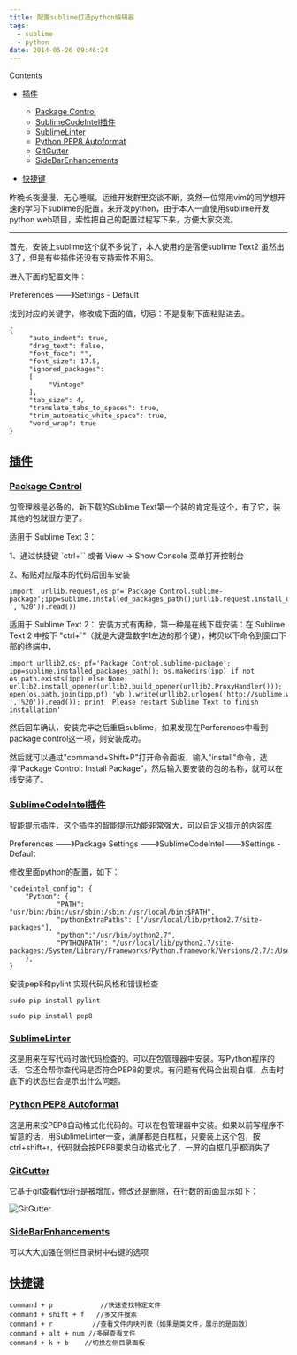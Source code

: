 ```yaml
---
title: 配置sublime打造python编辑器
tags:
  - sublime
  - python
date: 2014-05-26 09:46:24
---
```


Contents

*   [插件](#id1)
    *   [Package Control](#package-control)
    *   [SublimeCodeIntel插件](#sublimecodeintel)
    *   [SublimeLinter](#sublimelinter)
    *   [Python PEP8 Autoformat](#python-pep8-autoformat)
    *   [GitGutter](#gitgutter)
    *   [SideBarEnhancements](#sidebarenhancements)

*   [快捷键](#id2)

昨晚长夜漫漫，无心睡眠，运维开发群里交谈不断，突然一位常用vim的同学想开速的学习下sublime的配置，来开发python，由于本人一直使用sublime开发python web项目，索性把自己的配置过程写下来，方便大家交流。

* * *

首先，安装上sublime这个就不多说了，本人使用的是宿便sublime Text2 虽然出3了，但是有些插件还没有支持索性不用3。

进入下面的配置文件：

Preferences ——》Settings - Default

找到对应的关键字，修改成下面的值，切忌：不是复制下面粘贴进去。


```
{
     "auto_indent": true,
     "drag_text": false,
     "font_face": "",
     "font_size": 17.5,
     "ignored_packages":
     [
          "Vintage"
     ],
     "tab_size": 4,
     "translate_tabs_to_spaces": true,
     "trim_automatic_white_space": true,
     "word_wrap": true
}
```

## [插件](#id3)


### [Package Control](#id4)

包管理器是必备的，新下载的Sublime Text第一个装的肯定是这个，有了它，装其他的包就很方便了。

适用于 Sublime Text 3：

1、通过快捷键 `ctrl+`` 或者 View -> Show Console 菜单打开控制台

2、粘贴对应版本的代码后回车安装


```
import  urllib.request,os;pf='Package Control.sublime-package';ipp=sublime.installed_packages_path();urllib.request.install_opener(urllib.request.build_opener(urllib.request.ProxyHandler()));open(os.path.join(ipp,pf),'wb').write(urllib.request.urlopen('http://sublime.wbond.net/'+pf.replace(' ','%20')).read())
```

适用于 Sublime Text 2：
安装方式有两种，第一种是在线下载安装：在 Sublime Text 2 中按下 &quot;ctrl+`&quot;（就是大键盘数字1左边的那个键），拷贝以下命令到窗口下部的终端中，


```
import urllib2,os; pf='Package Control.sublime-package'; ipp=sublime.installed_packages_path(); os.makedirs(ipp) if not os.path.exists(ipp) else None; urllib2.install_opener(urllib2.build_opener(urllib2.ProxyHandler())); open(os.path.join(ipp,pf),'wb').write(urllib2.urlopen('http://sublime.wbond.net/'+pf.replace(' ','%20')).read()); print 'Please restart Sublime Text to finish installation'
```
然后回车确认，安装完毕之后重启sublime，如果发现在Perferences中看到package control这一项，则安装成功。

然后就可以通过&quot;command+Shift+P&quot;打开命令面板，输入&quot;install&quot;命令，选择“Package Control: Install Package”，然后输入要安装的包的名称，就可以在线安装了。


### [SublimeCodeIntel插件](#id5)

智能提示插件，这个插件的智能提示功能非常强大，可以自定义提示的内容库

Preferences ——》Package Settings ——》SublimeCodeIntel ——》Settings - Default

修改里面python的配置，如下：


```
"codeintel_config": {
    "Python": {
            "PATH": "usr/bin:/bin:/usr/sbin:/sbin:/usr/local/bin:$PATH",
            "pythonExtraPaths": ["/usr/local/lib/python2.7/site-packages"],
            "python":"/usr/bin/python2.7",
            "PYTHONPATH": "/usr/local/lib/python2.7/site-packages:/System/Library/Frameworks/Python.framework/Versions/2.7/:/Users/ce/workspace:$PYTHONPATH"
    },
}
```

安装pep8和pylint 实现代码风格和错误检查


```
sudo pip install pylint
```


```
sudo pip install pep8
```


### [SublimeLinter](#id6)

这是用来在写代码时做代码检查的。可以在包管理器中安装。写Python程序的话，它还会帮你查代码是否符合PEP8的要求。有问题有代码会出现白框，点击时底下的状态栏会提示出什么问题。

### [Python PEP8 Autoformat](#id7)

这是用来按PEP8自动格式化代码的。可以在包管理器中安装。如果以前写程序不留意的话，用SublimeLinter一查，满屏都是白框框，只要装上这个包，按ctrl+shift+r，代码就会按PEP8要求自动格式化了，一屏的白框几乎都消失了


### [GitGutter](#id8)

它基于git查看代码行是被增加，修改还是删除，在行数的前面显示如下：

![GitGutter](http://opslinux.qiniudn.com/b4d952ccb1_183250-7WIb-865233.png)

### [SideBarEnhancements](#id9)

可以大大加强在侧栏目录树中右键的选项


## [快捷键](#id10)


```
command + p            //快速查找特定文件
command + shift + f   //多文件搜素
command + r          //查看文件内块列表（如果是类文件，展示的是函数）
command + alt + num //多屏查看文件
command + k + b    //切换左侧目录面板
```

